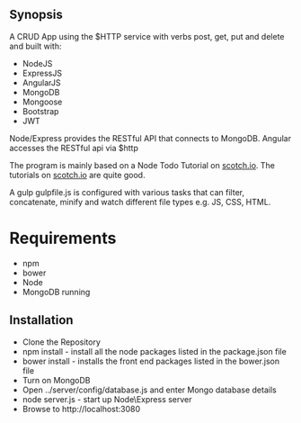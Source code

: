 ## Synopsis
 
A CRUD App using the $HTTP service with verbs post, get, put and delete and built with:
- NodeJS 
- ExpressJS 
- AngularJS
- MongoDB
- Mongoose
- Bootstrap
- JWT

Node/Express provides the RESTful API that connects to MongoDB. 
Angular accesses the RESTful api via $http

The program is mainly based on a Node Todo Tutorial on [scotch.io](http://scotch.io/tutorials/javascript/creating-a-single-page-todo-app-with-node-and-angular). The tutorials on [scotch.io](http://scotch.io) are quite good.

A gulp gulpfile.js is configured with various tasks that can filter, concatenate, minify and watch different file types e.g. JS, CSS, HTML. 


# Requirements

* npm
* bower
* Node
* MongoDB running 


## Installation

* Clone the Repository
* npm install - install all the node packages listed in the package.json file 
* bower install - installs the front end packages listed in the bower.json file
* Turn on MongoDB
* Open ../server/config/database.js and enter Mongo database details
* node server.js - start up Node\Express server
* Browse to http://localhost:3080


